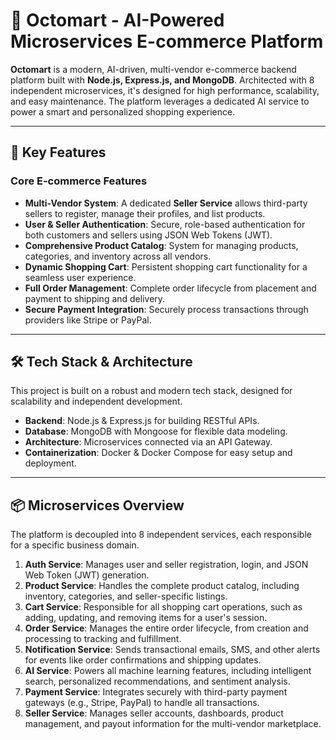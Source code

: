 # 🐙 Octomart - AI-Powered Microservices E-commerce Platform

**Octomart** is a modern, AI-driven, multi-vendor e-commerce backend platform built with **Node.js, Express.js, and MongoDB**. Architected with 8 independent microservices, it's designed for high performance, scalability, and easy maintenance. The platform leverages a dedicated AI service to power a smart and personalized shopping experience.

---

## 🚀 Key Features

### Core E-commerce Features
-   **Multi-Vendor System**: A dedicated **Seller Service** allows third-party sellers to register, manage their profiles, and list products.
-   **User & Seller Authentication**: Secure, role-based authentication for both customers and sellers using JSON Web Tokens (JWT).
-   **Comprehensive Product Catalog**: System for managing products, categories, and inventory across all vendors.
-   **Dynamic Shopping Cart**: Persistent shopping cart functionality for a seamless user experience.
-   **Full Order Management**: Complete order lifecycle from placement and payment to shipping and delivery.
-   **Secure Payment Integration**: Securely process transactions through providers like Stripe or PayPal.

---

## 🛠️ Tech Stack & Architecture

This project is built on a robust and modern tech stack, designed for scalability and independent development.

-   **Backend**: Node.js & Express.js for building RESTful APIs.
-   **Database**: MongoDB with Mongoose for flexible data modeling.
-   **Architecture**: Microservices connected via an API Gateway.
-   **Containerization**: Docker & Docker Compose for easy setup and deployment.

---

## 📦 Microservices Overview

The platform is decoupled into 8 independent services, each responsible for a specific business domain.

1.  **Auth Service**: Manages user and seller registration, login, and JSON Web Token (JWT) generation.
2.  **Product Service**: Handles the complete product catalog, including inventory, categories, and seller-specific listings.
3.  **Cart Service**: Responsible for all shopping cart operations, such as adding, updating, and removing items for a user's session.
4.  **Order Service**: Manages the entire order lifecycle, from creation and processing to tracking and fulfillment.
5.  **Notification Service**: Sends transactional emails, SMS, and other alerts for events like order confirmations and shipping updates.
6.  **AI Service**: Powers all machine learning features, including intelligent search, personalized recommendations, and sentiment analysis.
7.  **Payment Service**: Integrates securely with third-party payment gateways (e.g., Stripe, PayPal) to handle all transactions.
8.  **Seller Service**: Manages seller accounts, dashboards, product management, and payout information for the multi-vendor marketplace.
